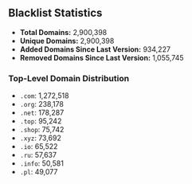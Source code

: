 ## Blacklist Statistics

- **Total Domains:** 2,900,398
- **Unique Domains:** 2,900,398
- **Added Domains Since Last Version:** 934,227
- **Removed Domains Since Last Version:** 1,055,745

### Top-Level Domain Distribution

-  `.com`: 1,272,518
-  `.org`: 238,178
-  `.net`: 178,287
-  `.top`: 95,242
-  `.shop`: 75,742
-  `.xyz`: 73,692
-  `.io`: 65,522
-  `.ru`: 57,637
-  `.info`: 50,581
-  `.pl`: 49,077

